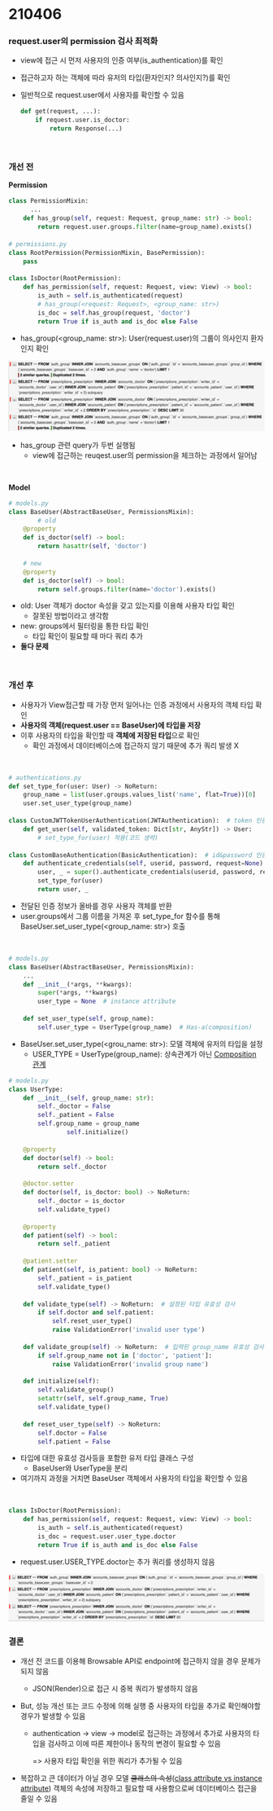 # 210406

### request.user의 permission 검사 최적화

-   view에 접근 시 먼저 사용자의 인증 여부(is_authentication)를 확인

-   접근하고자 하는 객체에 따라 유저의 타입(환자인지? 의사인지?)를 확인

-   일반적으로 request.user에서 사용자를 확인할 수 있음

    ```python
    def get(request, ...):
        if request.user.is_doctor:
            return Response(...)
    ```

<br>

### 개선 전

**Permission**

```python
class PermissionMixin:
	  ...
    def has_group(self, request: Request, group_name: str) -> bool:
        return request.user.groups.filter(name=group_name).exists()

# permissions.py
class RootPermission(PermissionMixin, BasePermission):
    pass

class IsDoctor(RootPermission):
    def has_permission(self, request: Request, view: View) -> bool:
        is_auth = self.is_authenticated(request)
        # has_group(<request: Request>, <group_name: str>)
        is_doc = self.has_group(request, 'doctor') 
        return True if is_auth and is_doc else False
```

-   has_group(\<group_name: str\>): User(request.user)의 그룹이 의사인지 환자인지 확인

![image-20210406111950775](images/image-20210406111950775.png)

-   has_group 관련 query가 두번 실행됨
    -   view에 접근하는 reuqest.user의 permission을 체크하는 과정에서 일어남

<br>

**Model**

```python
# models.py
class BaseUser(AbstractBaseUser, PermissionsMixin):
		# old
    @property
    def is_doctor(self) -> bool:
        return hasattr(self, 'doctor')

    # new
    @property
    def is_doctor(self) -> bool:
        return self.groups.filter(name='doctor').exists()

```

-   old: User 객체가 doctor 속성을 갖고 있는지를 이용해 사용자 타입 확인
    -   잘못된 방법이라고 생각함
-   new: groups에서 필터링을 통한 타입 확인
    -   타입 확인이 필요할 때 마다 쿼리 추가
-   **둘다 문제**

<br>

### 개선 후  

-   사용자가 View접근할 때 가장 먼저 일어나는 인증 과정에서 사용자의 객체 타입 확인
-   **사용자의 객체(request.user == BaseUser)에 타입을 저장**
-   이후 사용자의 타입을 확인할 때 **객체에 저장된 타입**으로 확인
    -   확인 과정에서 데이터베이스에 접근하지 않기 때문에 추가 쿼리 발생 X

<br>

```python
# authentications.py
def set_type_for(user: User) -> NoReturn:
    group_name = list(user.groups.values_list('name', flat=True))[0]
    user.set_user_type(group_name)
    
class CustomJWTTokenUserAuthentication(JWTAuthentication):  # token 인증
    def get_user(self, validated_token: Dict[str, AnyStr]) -> User:
        # set_type_for(user) 적용(코드 생략)

class CustomBaseAuthentication(BasicAuthentication):  # id&password 인증
    def authenticate_credentials(self, userid, password, request=None):
        user, _ = super().authenticate_credentials(userid, password, request=request)
        set_type_for(user)
        return user, _
```

-   전달된 인증 정보가 올바를 경우 사용자 객체를 반환
-   user.groups에서 그룹 이름을 가져온 후 set_type_for 함수를 통해 BaseUser.set_user_type(\<group_name: str\>) 호출

<br>

```python
# models.py
class BaseUser(AbstractBaseUser, PermissionsMixin):
    ...
    def __init__(*args, **kwargs):
        super(*args, **kwargs)
        user_type = None  # instance attribute

    def set_user_type(self, group_name):
        self.user_type = UserType(group_name)  # Has-a(composition)
```

-   BaseUser.set_user_type(\<grou_name: str\>): 모델 객체에 유저의 타입을 설정
    -   USER_TYPE = UserType(group_name): 상속관계가 아닌 [Composition 관계](https://www.notion.so/navill/Fast-Campus-3-22-744d17941dad443cbf5b47b97337840c#1c5db2d0ffb3414b91005d7b4c1abdc4)

```python
# models.py
class UserType:
    def __init__(self, group_name: str):
        self._doctor = False
        self._patient = False
        self.group_name = group_name
				self.initialize()
        
    @property
    def doctor(self) -> bool:
        return self._doctor

    @doctor.setter
    def doctor(self, is_doctor: bool) -> NoReturn:
        self._doctor = is_doctor
        self.validate_type()

    @property
    def patient(self) -> bool:
        return self._patient

    @patient.setter
    def patient(self, is_patient: bool) -> NoReturn:
        self._patient = is_patient
        self.validate_type()

    def validate_type(self) -> NoReturn:  # 설정된 타입 유효성 검사
        if self.doctor and self.patient:
            self.reset_user_type()
            raise ValidationError('invalid user type')

    def validate_group(self) -> NoReturn:  # 입력된 group_name 유효성 검사
        if self.group_name not in ['doctor', 'patient']:
            raise ValidationError('invalid group name')

    def initialize(self):
        self.validate_group()
        setattr(self, self.group_name, True)
        self.validate_type()

    def reset_user_type(self) -> NoReturn:
        self.doctor = False
        self.patient = False
```

-   타입에 대한 유효성 검사등을 포함한 유저 타입 클래스 구성
    -   BaseUser와 UserType을 분리
-   여기까지 과정을 거치면 BaseUser 객체에서 사용자의 타입을 확인할 수 있음

<br>

```python
class IsDoctor(RootPermission):
    def has_permission(self, request: Request, view: View) -> bool:
        is_auth = self.is_authenticated(request)
        is_doc = request.user.user_type.doctor
        return True if is_auth and is_doc else False
```

-   request.user.USER_TYPE.doctor는 추가 쿼리를 생성하지 않음

![image-20210406115358641](images/image-20210406115358641.png)



### 결론

-   개선 전 코드를 이용해 Browsable API로 endpoint에 접근하지 않을 경우 문제가 되지 않음

    -   JSON(Render)으로 접근 시 중복 쿼리가 발생하지 않음

-   But, 성능 개선 또는 코드 수정에 의해 실행 중 사용자의 타입을 추가로 확인해야할 경우가 발생할 수 있음

    -   authentication -> view -> model로 접근하는 과정에서 추가로 사용자의 타입을 검사하고 이에 따른 제한이나 동작의 변경이 필요할 수 있음 

        => 사용자 타입 확인을 위한 쿼리가 추가될 수 있음

-   복잡하고 큰 데이터가 아닐 경우 모델 ~~클래스의 속성~~([class attribute vs instance attribute](https://dzone.com/articles/python-class-attributes-vs-instance-attributes)) 객체의 속성에 저장하고 필요할 때 사용함으로써 데이터베이스 접근을 줄일 수 있음

    


